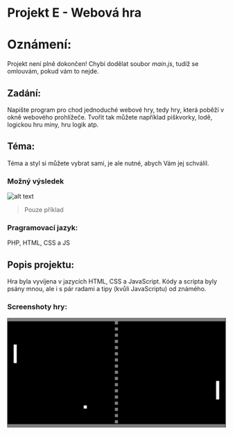 # Projekt E - Webová hra

# Oznámení:
Projekt není plně dokončen! Chybí dodělat soubor *main.js*, tudíž se omlouvám, pokud vám to nejde.

## Zadání:
Napište program pro chod jednoduché webové hry, tedy hry, která poběží v okně webového prohlížeče.
Tvořit tak můžete například piškvorky, lodě, logickou hru miny, hru logik atp.
## Téma:
Téma a styl si můžete vybrat sami, je ale nutné, abych Vám jej schválil.
### Možný výsledek
![alt text](https://i.guim.co.uk/img/static/sys-images/Technology/Pix/pictures/2008/04/16/Pong460x276.jpg?width=300&quality=45&auto=format&fit=max&dpr=2&s=23ab69eee3e6fe57a29a95e3da4be528)
> Pouze příklad
### Pragramovací jazyk:
PHP, HTML, CSS a JS
## Popis projektu:
Hra byla vyvíjena v jazycích HTML, CSS a JavaScript. Kódy a scripta byly psány mnou, ale i s pár radami a tipy (kvůli JavaScriptu) od známého. 

### Screenshoty hry:
![Pong.png](Pong.png)

